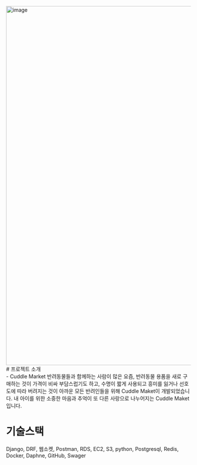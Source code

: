 <img width="1960" height="980" alt="image" src="https://github.com/user-attachments/assets/b847a58c-af7c-4b1c-b5e1-fe3ffe875750" />
# 프로젝트 소개
<br>
- Cuddle Market
반려동물들과 함께하는 사람이 많은 요즘, 반려동물 용품을 새로 구매하는 것이 가격이 비싸 부담스럽기도 하고, 수명이 짧게 사용되고 흥미를 잃거나 선호도에 따라 버려지는 것이 아까운 모든 반려인들을 위해 Cuddle Maket이 개발되었습니다.
내 아이를 위한 소중한 마음과 추억이 또 다른 사랑으로 나누어지는 Cuddle Maket입니다.

# 기술스택
Django, DRF, 웹소켓, Postman, RDS, EC2, S3, python, Postgresql, Redis, Docker, Daphne, GitHub, Swager
